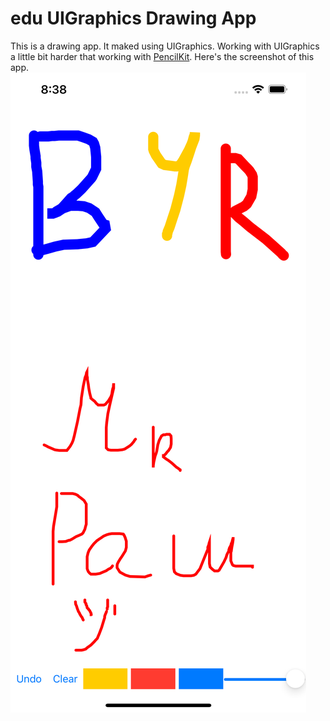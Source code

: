 # edu UIGraphics Drawing App
This is a drawing app. It maked using UIGraphics. Working with UIGraphics a little bit harder that working with [PencilKit](https://github.com/Mr-Paw/edu_PencilKit_Drawing). Here's the screenshot of this app.
![](https://github.com/Mr-Paw/edu_UIGraphicsDrawing/blob/main/simulator_screenshot_ECBD8AB1-3F1D-41A3-8670-294966D61BC0.png?isRaw=true)

